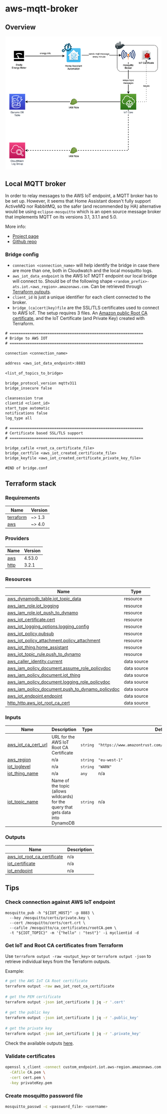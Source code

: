 # aws-mqtt-broker

## Overview

![overview architecture](./docs/img/overview_arch.png "Architecture")

## Local MQTT broker

In order to relay messages to the AWS IoT endpoint, a MQTT broker has to be set up. However, it seems that Home Assistant doesn't fully support ActiveMQ nor RabbitMQ, so the safer (and recommended by HA) alternative would be using `eclipse-mosquitto` which is an open source message broker that implements MQTT on its versions 3.1, 3.1.1 and 5.0. 

More info:

- [Project page](https://mosquitto.org/)
- [Github repo](https://github.com/eclipse/mosquitto)

### Bridge config

- `connection <connection_name>` will help identify the bridge in case there are more than one, both in Cloudwatch and the local mosquitto logs.
- `aws_iot_data_endpoint` is the AWS IoT MQTT endpoint our local bridge will connect to. Should be of the following shape `<random_prefix>-ats.iot.<aws_region>.amazonaws.com`. Can be retrieved through [Terraform outputs](../README.md#outputs).
- `client_id` is just a unique identifier for each client connected to the broker.
- `bridge_(ca|cert|key)file` are the SSL/TLS certificates used to connect to AWS IoT. The setup requires 3 files. An [Amazon public Root CA certificate](https://www.amazontrust.com/repository/AmazonRootCA1.pem), and the IoT Certificate (and Private Key) created with Terraform.

```
# ============================================================
# Bridge to AWS IOT
# ============================================================

connection <connection_name>

address <aws_iot_data_endpoint>:8883

<list_of_topics_to_bridge>

bridge_protocol_version mqttv311
bridge_insecure false

cleansession true
clientid <client_id>
start_type automatic
notifications false
log_type all

# ============================================================
# Certificate based SSL/TLS support
# ============================================================

bridge_cafile <root_ca_certificate_file>
bridge_certfile <aws_iot_created_certificate_file>
bridge_keyfile <aws_iot_created_certificate_private_key_file>

#END of bridge.conf
```

## Terraform stack
<!-- BEGIN_TF_DOCS -->
### Requirements

| Name | Version |
|------|---------|
| <a name="requirement_terraform"></a> [terraform](#requirement\_terraform) | ~> 1.3 |
| <a name="requirement_aws"></a> [aws](#requirement\_aws) | ~> 4.0 |

### Providers

| Name | Version |
|------|---------|
| <a name="provider_aws"></a> [aws](#provider\_aws) | 4.53.0 |
| <a name="provider_http"></a> [http](#provider\_http) | 3.2.1 |

### Resources

| Name | Type |
|------|------|
| [aws_dynamodb_table.iot_topic_data](https://registry.terraform.io/providers/hashicorp/aws/latest/docs/resources/dynamodb_table) | resource |
| [aws_iam_role.iot_logging](https://registry.terraform.io/providers/hashicorp/aws/latest/docs/resources/iam_role) | resource |
| [aws_iam_role.iot_push_to_dynamo](https://registry.terraform.io/providers/hashicorp/aws/latest/docs/resources/iam_role) | resource |
| [aws_iot_certificate.cert](https://registry.terraform.io/providers/hashicorp/aws/latest/docs/resources/iot_certificate) | resource |
| [aws_iot_logging_options.logging_config](https://registry.terraform.io/providers/hashicorp/aws/latest/docs/resources/iot_logging_options) | resource |
| [aws_iot_policy.pubsub](https://registry.terraform.io/providers/hashicorp/aws/latest/docs/resources/iot_policy) | resource |
| [aws_iot_policy_attachment.policy_attachment](https://registry.terraform.io/providers/hashicorp/aws/latest/docs/resources/iot_policy_attachment) | resource |
| [aws_iot_thing.home_assistant](https://registry.terraform.io/providers/hashicorp/aws/latest/docs/resources/iot_thing) | resource |
| [aws_iot_topic_rule.push_to_dynamo](https://registry.terraform.io/providers/hashicorp/aws/latest/docs/resources/iot_topic_rule) | resource |
| [aws_caller_identity.current](https://registry.terraform.io/providers/hashicorp/aws/latest/docs/data-sources/caller_identity) | data source |
| [aws_iam_policy_document.assume_role_policydoc](https://registry.terraform.io/providers/hashicorp/aws/latest/docs/data-sources/iam_policy_document) | data source |
| [aws_iam_policy_document.iot_thing](https://registry.terraform.io/providers/hashicorp/aws/latest/docs/data-sources/iam_policy_document) | data source |
| [aws_iam_policy_document.logging_role_policydoc](https://registry.terraform.io/providers/hashicorp/aws/latest/docs/data-sources/iam_policy_document) | data source |
| [aws_iam_policy_document.push_to_dynamo_policydoc](https://registry.terraform.io/providers/hashicorp/aws/latest/docs/data-sources/iam_policy_document) | data source |
| [aws_iot_endpoint.endpoint](https://registry.terraform.io/providers/hashicorp/aws/latest/docs/data-sources/iot_endpoint) | data source |
| [http_http.aws_iot_root_ca_cert](https://registry.terraform.io/providers/hashicorp/http/latest/docs/data-sources/http) | data source |

### Inputs

| Name | Description | Type | Default | Required |
|------|-------------|------|---------|:--------:|
| <a name="input_aws_iot_ca_cert_url"></a> [aws\_iot\_ca\_cert\_url](#input\_aws\_iot\_ca\_cert\_url) | URL for the AWS IoT Root CA Certificate | `string` | `"https://www.amazontrust.com/repository/AmazonRootCA1.pem"` | no |
| <a name="input_aws_region"></a> [aws\_region](#input\_aws\_region) | n/a | `string` | `"eu-west-1"` | no |
| <a name="input_iot_loglevel"></a> [iot\_loglevel](#input\_iot\_loglevel) | n/a | `string` | `"WARN"` | no |
| <a name="input_iot_thing_name"></a> [iot\_thing\_name](#input\_iot\_thing\_name) | n/a | `any` | n/a | yes |
| <a name="input_iot_topic_name"></a> [iot\_topic\_name](#input\_iot\_topic\_name) | Name of the topic (allows wildcards) for the query that gets data into DynamoDB | `string` | n/a | yes |

### Outputs

| Name | Description |
|------|-------------|
| <a name="output_aws_iot_root_ca_certificate"></a> [aws\_iot\_root\_ca\_certificate](#output\_aws\_iot\_root\_ca\_certificate) | n/a |
| <a name="output_iot_certificate"></a> [iot\_certificate](#output\_iot\_certificate) | n/a |
| <a name="output_iot_endpoint"></a> [iot\_endpoint](#output\_iot\_endpoint) | n/a |

<!-- END_TF_DOCS --> 

## Tips

### Check connection against AWS IoT endpoint
```
mosquitto_pub -h "${IOT_HOST}" -p 8883 \
  --key /mosquitto/certs/private.key \
  --cert /mosquitto/certs/cert.crt \
  --cafile /mosquitto/ca_certificates/rootCA.pem \
  -t "${IOT_TOPIC}" -m '{"hello" : "test"}' -i myclientid -d
```

### Get IoT and Root CA certificates from Terraform

Use `terraform output -raw <output_key>` or `terraform output -json` to retrieve individual keys from the Terraform outputs.

Example:

```sh
# get the AWS IoT CA Root certificate
terraform output -raw aws_iot_root_ca_certificate

# get the PEM certificate
terraform output -json iot_certificate | jq -r '.cert'

# get the public key
terraform output -json iot_certificate | jq -r '.public_key'

# get the private key
terraform output -json iot_certificate | jq -r '.private_key'
```

Check the available outputs [here](#outputs).


### Validate certificates

```sh
openssl s_client -connect custom_endpoint.iot.aws-region.amazonaws.com:8443 \
  -CAfile CA.pem \
  -cert cert.pem \
  -key privateKey.pem
```

### Create mosquitto password file

```sh
mosquitto_passwd -c <password_file> <username>
```
